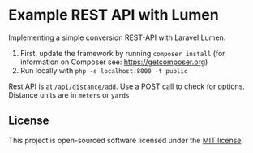 # Example REST API with Lumen

Implementing a simple conversion REST-API with Laravel Lumen.

1. First, update the framework by running `composer install` 
   (for information on Composer see: https://getcomposer.org)
1. Run locally with `php -s localhost:8000 -t public`

Rest API is at `/api/distance/add`. Use a POST call to check for options. Distance units are in `meters` or `yards`


## License

This project is open-sourced software licensed under the [MIT license](https://opensource.org/licenses/MIT).
